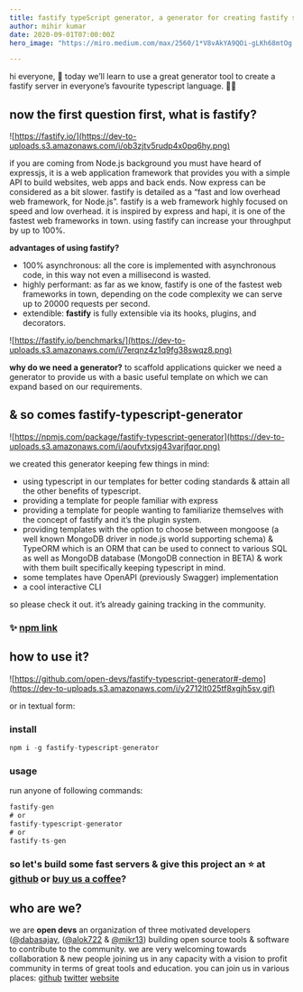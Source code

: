 ```yaml
---
title: fastify typeScript generator, a generator for creating fastify server with typescript
author: mihir kumar
date: 2020-09-01T07:00:00Z
hero_image: "https://miro.medium.com/max/2560/1*V8vAkYA9QOi-gLKh68mtOg.jpeg"

---
```

hi everyone, 👋
today we’ll learn to use a great generator tool to create a fastify server in everyone’s favourite typescript language. 👨‍💻

## now the first question first, what is fastify?

![https://fastify.io/](https://dev-to-uploads.s3.amazonaws.com/i/ob3zjtv5rudp4x0pq6hy.png)

if you are coming from Node.js background you must have heard of expressjs, it is a web application framework that provides you with a simple API to build websites, web apps and back ends. Now express can be considered as a bit slower. fastify is detailed as a “fast and low overhead web framework, for Node.js”. fastify is a web framework highly focused on speed and low overhead. it is inspired by express and hapi, it is one of the fastest web frameworks in town. using fastify can increase your throughput by up to 100%.

**advantages of using fastify?**

* 100% asynchronous: all the core is implemented with asynchronous code, in this way not even a millisecond is wasted.
* highly performant: as far as we know, fastify is one of the fastest web frameworks in town, depending on the code complexity we can serve up to 20000 requests per second.
* extendible: **fastify** is fully extensible via its hooks, plugins, and decorators.

![https://fastify.io/benchmarks/](https://dev-to-uploads.s3.amazonaws.com/i/7erqnz4z1q9fg38swqz8.png)

**why do we need a generator?**
to scaffold applications quicker we need a generator to provide us with a basic useful template on which we can expand based on our requirements.

## & so comes fastify-typescript-generator

![https://npmjs.com/package/fastify-typescript-generator](https://dev-to-uploads.s3.amazonaws.com/i/aoufvtxsjg43varjfqor.png)

we created this generator keeping few things in mind:

* using typescript in our templates for better coding standards & attain all the other benefits of typescript.
* providing a template for people familiar with express
* providing a template for people wanting to familiarize themselves with the concept of fastify and it’s the plugin system.
* providing templates with the option to choose between mongoose (a well known MongoDB driver in node.js world supporting schema) & TypeORM which is an ORM that can be used to connect to various SQL as well as MongoDB database (MongoDB connection in BETA) & work with them built specifically keeping typescript in mind.
* some templates have OpenAPI (previously Swagger) implementation
* a cool interactive CLI

so please check it out. it’s already gaining tracking in the community.

### ✨ [npm link](https://www.npmjs.com/package/fastify-typescript-generator)

## how to use it?

![https://github.com/open-devs/fastify-typescript-generator#-demo](https://dev-to-uploads.s3.amazonaws.com/i/y2712lt025tf8xgjh5sv.gif)

or in textual form:

### install

```js
npm i -g fastify-typescript-generator
```

### usage

run anyone of following commands:

```js
fastify-gen
# or
fastify-typescript-generator
# or
fastify-ts-gen
```

### so let's build some fast servers & give this project an ⭐ at [github](https://github.com/open-devs/fastify-typescript-generator) or [buy us a coffee](https://www.buymeacoffee.com/opendevs)?

## who are we?

we are **open devs** an organization of three motivated developers ([@dabasajay](https://github.com/dabasajay), ([@alok722](https://github.com/alok722) & [@mikr13](https://github.com/mikr13)) building open source tools & software to contribute to the community. we are very welcoming towards collaboration & new people joining us in any capacity with a vision to profit community in terms of great tools and education.
you can join us in various places:
[github](https://github.com/open-devs)
[twitter](https://twitter.com/opendevs_2020)
[website](https://opendevs.in)
